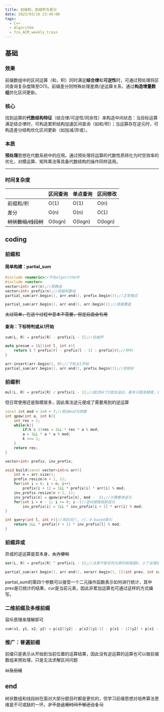 ```yaml
---
title: 前缀和，前缀积与差分
date: 2025/03/16 23:49:00
tags:
  - C++
  - Algorithm
  - fzu_ACM_weekly_train
---
```

## 基础

### 效果

前缀数组中的区间运算（和，积）同时满足**结合律**和**可逆性**时，可通过预处理将区间查询复杂度降至O(1)。前缀差分则特殊处理差商/逆运算关系，通过**构造增量数组**优化区间更新。

### 核心

找到运算的**代数结构特征**（结合律/可逆性/同余性）来构造中间状态：当目标运算满足结合律时，可构造累积结构加速区间查询（如和/积）；当运算存在逆元时，可构造差分结构优化区间更新（如加减/异或）。

### 本质

**预处理**思想在代数系统中的应用。通过预处理将运算的代数性质转化为时空效率的优化，对模运算、矩阵乘法等具备代数结构的操作同样适用。

------

### 时间复杂度

|                     | 区间查询 | 单点查询 | 区间修改 |
| ------------------- | -------- | -------- | -------- |
| 前缀和/积           | O(1)     | O(1)     | O(n)     |
| 差分                | O(n)     | O(n)     | O(1)     |
| ~~树状数组/线段树~~ | O(logn)  | O(logn)  | O(logn)  |

## coding

### 前缀和

#### 简单构建：partial_sum

```c++
#include <numeric>//不在algorithm中
#include <vector>
vector<int> arr(n);//原数组
vector<int> prefix(n);//前缀和数组
partial_sum(arr.begin(), arr.end(), prefix.begin());//正常格式

partial_sum(arr.begin(), arr.end(), arr.begin());//直接覆盖
```

~~太过简单，在这个过程中基本不需要，但是后面会有用~~

#### 查询：下标特判或从1开始

```c++
sum(L, R) = prefix[R] - prefix[L - 1];//会越界

auto presum = [&](int l, int r){
    return l ? prefix[r] - prefix[l - 1] : prefix[r];//特判
}

arr.insert(arr.begin(), 0);//下标从1开始
partial_sum(arr.begin(), arr.end(), prefix.begin());//刚刚好
```

### 前缀积

```c++
mul(L, R) = prefix[R] / prefix[L - 1];//超过64个2就会溢出，基本只能高精度，用处不大
```

但日常使用还是取模居多，因此乘法逆元便成了需要用到的逆运算

```c++
const int mod = 1e9 + 7;//假设mod为质数
int qpow(int a, int k){
    int res = 1;
    while(k){
        if(k & 1)res = 1LL * res * a % mod;
        a = 1LL * a * a % mod;
        k >>= 1;
    }
    return res;
}

vector<int> prefix, inv_prefix;

void build(const vector<int>& arr){
    int n = arr.size();
    prefix.resize(n + 1, 1);
    for(int i = 0; i < n; i++) 
        prefix[i + 1] = 1LL * prefix[i] * arr[i] % mod;
    inv_prefix.resize(n + 1, 1);
    inv_prefix[n] = qpow(prefix[n], mod -  2);//计算整体逆元
    for(int i = n - 1; i >= 0; i--)//逆向递推局部逆元
        inv_prefix[i] = 1LL * inv_prefix[i + 1] * arr[i] % mod;
}

int query(int l, int r){//闭区间[l, r]，0-based索引
    return 1LL * prefix[r + 1] * inv_prefix[l] % mod;
}
```

### 前缀异或

异或的逆运算是其本身，~~太方便啦~~

```c++
xor(L, R) = prefix[R] ^ prefix[L - 1];//注意不取任何元素的前缀是0，少了会漏统计

partial_sum(arr.begin(), arr.end(), xorarr.begin(), [](int prev, int cur){return prev ^ cur;});
```

partial_sum的第四个参数可以接受一个二元操作函数表示如何进行统计，其中prev是已统计的结果，cur是当前元素，因此非累加运算也可通过这样的方式编写。

### 二维前缀及多维前缀

容斥原理来理解即可

```c++
sum(x1, y1, x2, y2) = p[x2][y2] - p[x2][y1-1] - p[x1 - 1][y2] + p[x1 - 1][y1 - 1];
```

### 推广：普遍前缀

前缀只是表示从开始到当前位置的运算结果，因此没有逆运算的运算也可以做前缀数组来预处理，只是无法求解区间问题

~~以及后缀~~

## end

树状数组和线段树在面对大部分题目时都是更优的，但学习前缀思想对培养算法思维是不可或缺的一环。~~才不是这周时间不够还没复习~~

